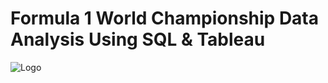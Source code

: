 # Formula 1 World Championship Data Analysis Using SQL & Tableau

![Logo](https://i.pinimg.com/originals/dc/1e/cd/dc1ecd6a8b61a87ebca183f93e8f581c.png)
